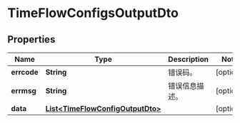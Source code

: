 
# TimeFlowConfigsOutputDto

## Properties
Name | Type | Description | Notes
------------ | ------------- | ------------- | -------------
**errcode** | **String** | 错误码。 |  [optional]
**errmsg** | **String** | 错误信息描述。 |  [optional]
**data** | [**List&lt;TimeFlowConfigOutputDto&gt;**](TimeFlowConfigOutputDto.md) |  |  [optional]



